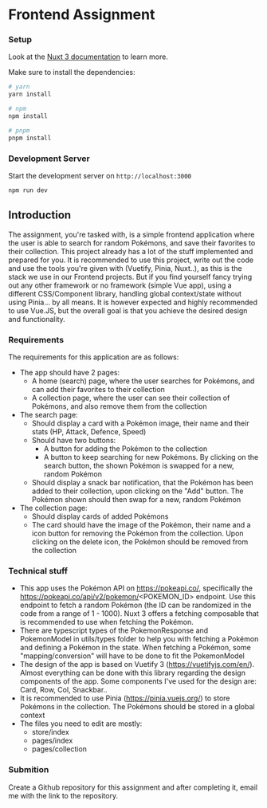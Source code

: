 #  Frontend  Assignment

### Setup

Look at the [Nuxt 3 documentation](https://nuxt.com/docs/getting-started/introduction) to learn more.

Make sure to install the dependencies:

```bash
# yarn
yarn install

# npm
npm install

# pnpm
pnpm install

```

### Development Server

Start the development server on `http://localhost:3000`

```bash
npm run dev
```

## Introduction

The assignment, you're tasked with, is a simple frontend application where the user is able to search for random Pokémons, and save their favorites to their collection. This project already has a lot of the stuff implemented and prepared for you. It is recommended to use this project, write out the code and use the tools you're given with (Vuetify, Pinia, Nuxt..), as this is the stack we use in our Frontend projects. But if you find yourself fancy trying out any other framework or no framework (simple Vue app), using a different CSS/Component library, handling global context/state without using Pinia... by all means. It is however expected and highly recommended to use Vue.JS, but the overall goal is that you achieve the desired design and functionality.

### Requirements

The requirements for this application are as follows:

- The app should have 2 pages:
  - A home (search) page, where the user searches for Pokémons, and can add their favorites to their collection
  - A collection page, where the user can see their collection of Pokémons, and also remove them from the collection
- The search page:
  - Should display a card with a Pokémon image, their name and their stats (HP, Attack, Defence, Speed)
  - Should have two buttons:
    - A button for adding the Pokémon to the collection
    - A button to keep searching for new Pokémons. By clicking on the search button, the shown Pokémon is swapped for a new, random Pokémon
  - Should display a snack bar notification, that the Pokémon has been added to their collection, upon clicking on the "Add" button. The Pokémon shown should then swap for a new, random Pokémon
- The collection page:
  - Should display cards of added Pokémons
  - The card should have the image of the Pokémon, their name and a icon button for removing the Pokémon from the collection. Upon clicking on the delete icon, the Pokémon should be removed from the collection

### Technical stuff

- This app uses the Pokémon API on https://pokeapi.co/, specifically the https://pokeapi.co/api/v2/pokemon/<POKEMON_ID> endpoint. Use this endpoint to fetch a random Pokémon (the ID can be randomized in the code from a range of 1 - 1000). Nuxt 3 offers a fetching composable that is recommended to use when fetching the Pokémon.
- There are typescript types of the PokemonResponse and PokemonModel in utils/types folder to help you with fetching a Pokémon and defining a Pokémon in the state. When fetching a Pokémon, some "mapping/conversion" will have to be done to fit the PokemonModel
- The design of the app is based on Vuetify 3 (https://vuetifyjs.com/en/). Almost everything can be done with this library regarding the design components of the app. Some components I've used for the design are: Card, Row, Col, Snackbar..
- It is recommended to use Pinia (https://pinia.vuejs.org/) to store Pokémons in the collection. The Pokémons should be stored in a global context
- The files you need to edit are mostly:
  - store/index
  - pages/index
  - pages/collection


### Submition

Create a Github repository for this assignment and after completing it, email me with the link to the repository.
